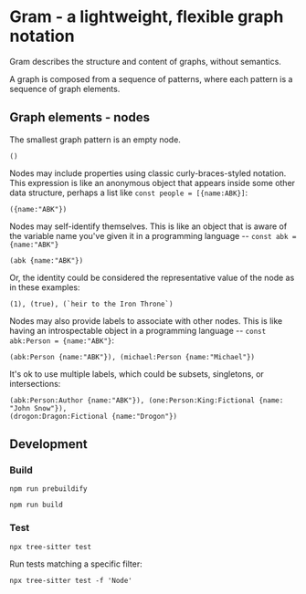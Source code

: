 # Gram - a lightweight, flexible graph notation

Gram describes the structure and content of graphs, without semantics. 

A graph is composed from a sequence of patterns, where each pattern
is a sequence of graph elements.

## Graph elements - nodes

The smallest graph pattern is an empty node. 
```
()
```

Nodes may include properties using classic curly-braces-styled notation. This expression
is like an anonymous object that appears inside some other data structure, perhaps a list
like `const people = [{name:ABK}]`:

```
({name:"ABK"})
```

Nodes may self-identify themselves. This is like an object that is aware of the variable
name you've given it in a programming language -- `const abk = {name:"ABK"}`
```
(abk {name:"ABK"})
```

Or, the identity could be considered the representative value of the node as in these examples:
```
(1), (true), (`heir to the Iron Throne`)
```

Nodes may also provide labels to associate with other nodes. This is like having an 
introspectable object in a programming language -- `const abk:Person = {name:"ABK"}`:
```
(abk:Person {name:"ABK"}), (michael:Person {name:"Michael"})
```

It's ok to use multiple labels, which could be subsets, singletons, or intersections:
```
(abk:Person:Author {name:"ABK"}), (one:Person:King:Fictional {name: "John Snow"}),
(drogon:Dragon:Fictional {name:"Drogon"})
```


## Development

### Build

```
npm run prebuildify
```

```
npm run build
```


### Test

```
npx tree-sitter test
```

Run tests matching a specific filter:
```
npx tree-sitter test -f 'Node'
```